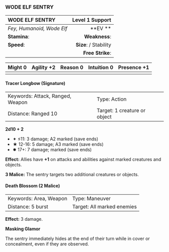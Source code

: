 ### WODE ELF SENTRY

| WODE ELF SENTRY           |    **Level 1 Support** |
| :------------------------ | ---------------------: |
| *Fey, Humanoid, Wode Elf* |            \*\*EV \*\* |
| **Stamina**:              |          **Weakness**: |
| **Speed**:                | **Size**:  / Stability |
|                           |       **Free Strike**: |

| **Might** 0 | **Agility** +2 | **Reason** 0 | **Intuition** 0 | **Presence** +1 |
| ----------- | -------------- | ------------ | --------------- | --------------- |
|             |                |              |                 |                 |

#### Tracer Longbow (Signature)

|                                  |                              |
| :------------------------------- | :--------------------------- |
| Keywords: Attack, Ranged, Weapon | Type: Action                 |
| Distance: Ranged 10              | Target: 1 creature or object |

**2d10 + 2**

- ✦ ≤11: 3 damage; A2 marked (save ends)
- ★ 12-16: 5 damage; A3 marked (save ends)
- ✸ 17+: 7 damage; marked (save ends)

**Effect:** Allies have **+1** on attacks and abilities against marked creatures and objects.

**3 Malice:** The sentry targets two additional creatures or objects.

#### Death Blossom (2 Malice)

|                        |                            |
| :--------------------- | :------------------------- |
| Keywords: Area, Weapon | Type: Maneuver             |
| Distance: 5 burst      | Target: All marked enemies |

**Effect:** 3 damage.

**Masking Glamor**

The sentry immediately hides at the end of their turn while in cover or concealment, even if they are observed.

